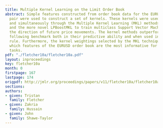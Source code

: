 ```yaml
---
title: Multiple Kernel Learning on the Limit Order Book
abstract: Simple features constructed from order book data for the EURUSD currency
  pair were used to construct a set of kernels. These kernels were used both individually
  and simultaneously through the Multiple Kernel Learning (MKL) methods of SimpleMKL
  and the more novel LPBoostMKL to train multiclass Support Vector Machines to predict
  the direction of future price movements. The kernel methods outperformed a trend
  following benchmark both in their predictive ability and when used in a simple trading
  rule. Furthermore, the kernel weightings selected by the MKL techniques highlight
  which features of the EURUSD order book are the most informative for predictive
  tasks.
pdf: "./fletcher10a/fletcher10a.pdf"
layout: inproceedings
key: fletcher10a
month: 0
firstpage: 167
lastpage: 174
origpdf: http://jmlr.org/proceedings/papers/v11/fletcher10a/fletcher10a.pdf
sections: 
authors:
- given: Tristan
  family: Fletcher
- given: Zakria
  family: Hussain
- given: John
  family: Shawe-Taylor
---
```

